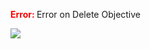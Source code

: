 

<span style="color:red"><b> Error: </b></span> Error on   Delete Objective
      

![](https://storage.googleapis.com/fluxble-reporting/screenShot4809MvJSpv31JFrR.png?authuser=1)